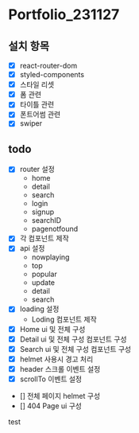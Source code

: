 # Portfolio_231127

## 설치 항목

- [x] react-router-dom
- [x] styled-components
- [x] 스타일 리셋
- [x] 폼 관련
- [x] 타이틀 관련
- [x] 폰트어썸 관련
- [x] swiper

## todo

- [x] router 설정
  - home
  - detail
  - search
  - login
  - signup
  - searchID
  - pagenotfound
- [x] 각 컴포넌트 제작
- [x] api 설정
  - nowplaying
  - top
  - popular
  - update
  - detail
  - search
- [x] loading 설정
  - Loding 컴포넌트 제작
- [x] Home ui 및 전체 구성
- [x] Detail ui 및 전체 구성 컴포넌트 구성
- [x] Search ui 및 전체 구성 컴포넌트 구성
- [x] helmet 사용시 경고 처리
- [x] header 스크롤 이벤트 설정
- [x] scrollTo 이벤트 설정
- [] 전체 페이지 helmet 구성
- [] 404 Page ui 구성

test
